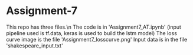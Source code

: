 # Assignment-7
This repo has three files.\n 
The code is in 'Assignment7_AT.ipynb' (input pipeline used is tf.data, keras is used to build the lstm model)
The loss curve image is the file 'Assignment7_losscurve.png'
Input data is in the file 'shakespeare_input.txt'
